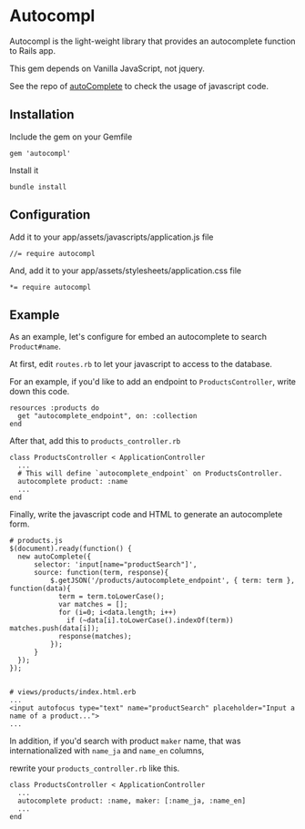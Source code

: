 Autocompl
====

Autocompl is the light-weight library that provides an autocomplete function to Rails app.

This gem depends on Vanilla JavaScript, not jquery.

See the repo of [autoComplete](https://github.com/Pixabay/JavaScript-autoComplete) to check the usage of javascript code.

## Installation

Include the gem on your Gemfile

```
gem 'autocompl'
```

Install it

```
bundle install
```

## Configuration

Add it to your app/assets/javascripts/application.js file

```
//= require autocompl
```

And, add it to your app/assets/stylesheets/application.css file

```
*= require autocompl
```

## Example

As an example, let's configure for embed an autocomplete to search `Product#name`.

At first, edit `routes.rb` to let your javascript to access to the database.

For an example, if you'd like to add an endpoint to `ProductsController`, write down this code.

```
resources :products do
  get "autocomplete_endpoint", on: :collection
end
```

After that, add this to `products_controller.rb`

```
class ProductsController < ApplicationController
  ...
  # This will define `autocomplete_endpoint` on ProductsController.
  autocomplete product: :name
  ...
end
```

Finally, write the javascript code and HTML to generate an autocomplete form.

```
# products.js
$(document).ready(function() {
  new autoComplete({
      selector: 'input[name="productSearch"]',
      source: function(term, response){
          $.getJSON('/products/autocomplete_endpoint', { term: term }, function(data){
            term = term.toLowerCase();
            var matches = [];
            for (i=0; i<data.length; i++)
              if (~data[i].toLowerCase().indexOf(term)) matches.push(data[i]);
            response(matches);
          });
      }
  });
});


# views/products/index.html.erb
...
<input autofocus type="text" name="productSearch" placeholder="Input a name of a product...">
...
```

In addition, if you'd search with product `maker` name, that was internationalized with `name_ja` and `name_en` columns,

rewrite your `products_controller.rb` like this.

```
class ProductsController < ApplicationController
  ...
  autocomplete product: :name, maker: [:name_ja, :name_en]
  ...
end
```
